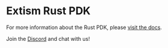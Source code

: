 # Extism Rust PDK

For more information about the Rust PDK, please [visit the docs](https://extism.org/docs/write-a-plugin/rust-pdk).

Join the [Discord](https://discord.gg/cx3usBCWnc) and chat with us!
